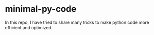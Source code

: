 # minimal-py-code
In this repo, I have tried to share many tricks to make python code more efficient and optimized.
